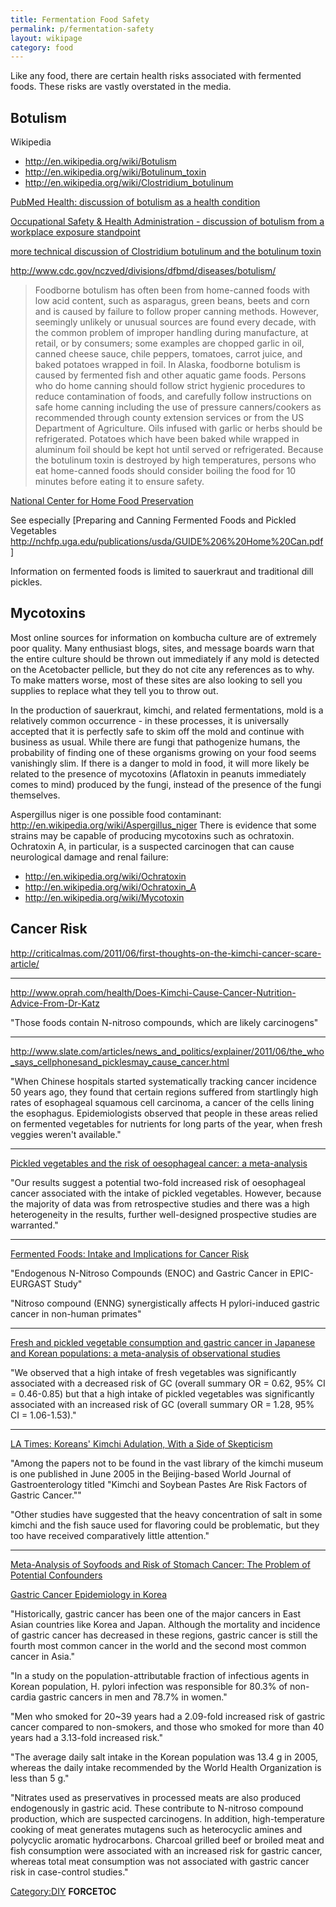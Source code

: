 ```yaml
---
title: Fermentation Food Safety
permalink: p/fermentation-safety
layout: wikipage
category: food
---
```


Like any food, there are certain health risks associated with fermented foods. These risks are vastly overstated in the media.

Botulism
--------

Wikipedia

-   <http://en.wikipedia.org/wiki/Botulism>
-   <http://en.wikipedia.org/wiki/Botulinum_toxin>
-   <http://en.wikipedia.org/wiki/Clostridium_botulinum>

[PubMed Health: discussion of botulism as a health condition](http://www.ncbi.nlm.nih.gov/pubmedhealth/PMH0001624/)

[Occupational Safety & Health Administration - discussion of botulism from a workplace exposure standpoint](http://www.osha.gov/SLTC/botulism/index.html)

[more technical discussion of Clostridium botulinum and the botulinum toxin](http://textbookofbacteriology.net/themicrobialworld/Botulism.htmlA)

<http://www.cdc.gov/nczved/divisions/dfbmd/diseases/botulism/>

> Foodborne botulism has often been from home-canned foods with low acid content, such as asparagus, green beans, beets and corn and is caused by failure to follow proper canning methods. However, seemingly unlikely or unusual sources are found every decade, with the common problem of improper handling during manufacture, at retail, or by consumers; some examples are chopped garlic in oil, canned cheese sauce, chile peppers, tomatoes, carrot juice, and baked potatoes wrapped in foil. In Alaska, foodborne botulism is caused by fermented fish and other aquatic game foods. Persons who do home canning should follow strict hygienic procedures to reduce contamination of foods, and carefully follow instructions on safe home canning including the use of pressure canners/cookers as recommended through county extension services or from the US Department of Agriculture. Oils infused with garlic or herbs should be refrigerated. Potatoes which have been baked while wrapped in aluminum foil should be kept hot until served or refrigerated. Because the botulinum toxin is destroyed by high temperatures, persons who eat home-canned foods should consider boiling the food for 10 minutes before eating it to ensure safety.

[National Center for Home Food Preservation](http://nchfp.uga.edu/)

See especially \[Preparing and Canning Fermented Foods and Pickled Vegetables <http://nchfp.uga.edu/publications/usda/GUIDE%206%20Home%20Can.pdf>\]

Information on fermented foods is limited to sauerkraut and traditional dill pickles.

Mycotoxins
----------

Most online sources for information on kombucha culture are of extremely poor quality. Many enthusiast blogs, sites, and message boards warn that the entire culture should be thrown out immediately if any mold is detected on the Acetobacter pellicle, but they do not cite any references as to why. To make matters worse, most of these sites are also looking to sell you supplies to replace what they tell you to throw out.

In the production of sauerkraut, kimchi, and related fermentations, mold is a relatively common occurrence - in these processes, it is universally accepted that it is perfectly safe to skim off the mold and continue with business as usual. While there are fungi that pathogenize humans, the probability of finding one of these organisms growing on your food seems vanishingly slim. If there is a danger to mold in food, it will more likely be related to the presence of mycotoxins (Aflatoxin in peanuts immediately comes to mind) produced by the fungi, instead of the presence of the fungi themselves.

Aspergillus niger is one possible food contaminant: <http://en.wikipedia.org/wiki/Aspergillus_niger> There is evidence that some strains may be capable of producing mycotoxins such as ochratoxin. Ochratoxin A, in particular, is a suspected carcinogen that can cause neurological damage and renal failure:

-   <http://en.wikipedia.org/wiki/Ochratoxin>
-   <http://en.wikipedia.org/wiki/Ochratoxin_A>
-   <http://en.wikipedia.org/wiki/Mycotoxin>

Cancer Risk
-----------

<http://criticalmas.com/2011/06/first-thoughts-on-the-kimchi-cancer-scare-article/>

------------------------------------------------------------------------

<http://www.oprah.com/health/Does-Kimchi-Cause-Cancer-Nutrition-Advice-From-Dr-Katz>

"Those foods contain N-nitroso compounds, which are likely carcinogens"

------------------------------------------------------------------------

<http://www.slate.com/articles/news_and_politics/explainer/2011/06/the_who_says_cellphonesand_picklesmay_cause_cancer.html>

"When Chinese hospitals started systematically tracking cancer incidence 50 years ago, they found that certain regions suffered from startlingly high rates of esophageal squamous cell carcinoma, a cancer of the cells lining the esophagus. Epidemiologists observed that people in these areas relied on fermented vegetables for nutrients for long parts of the year, when fresh veggies weren't available."

------------------------------------------------------------------------

[Pickled vegetables and the risk of oesophageal cancer: a meta-analysis](http://www.nature.com/bjc/journal/v101/n9/full/6605372a.html)

"Our results suggest a potential two-fold increased risk of oesophageal cancer associated with the intake of pickled vegetables. However, because the majority of data was from retrospective studies and there was a high heterogeneity in the results, further well-designed prospective studies are warranted."

------------------------------------------------------------------------

[Fermented Foods: Intake and Implications for Cancer Risk](http://www.aicr.org/assets/docs/pdf/research/rescon2013/lampe-fermented-foods.pdf)

"Endogenous N-Nitroso Compounds (ENOC) and Gastric Cancer in EPIC-EURGAST Study"

"Nitroso compound (ENNG) synergistically affects H pylori-induced gastric cancer in non-human primates"

------------------------------------------------------------------------

[Fresh and pickled vegetable consumption and gastric cancer in Japanese and Korean populations: a meta-analysis of observational studies](http://www.ncbi.nlm.nih.gov/pubmed/19860848)

"We observed that a high intake of fresh vegetables was significantly associated with a decreased risk of GC (overall summary OR = 0.62, 95% CI = 0.46-0.85) but that a high intake of pickled vegetables was significantly associated with an increased risk of GC (overall summary OR = 1.28, 95% CI = 1.06-1.53)."

------------------------------------------------------------------------

[LA Times: Koreans' Kimchi Adulation, With a Side of Skepticism](http://articles.latimes.com/2006/may/21/world/fg-kimchi21)

"Among the papers not to be found in the vast library of the kimchi museum is one published in June 2005 in the Beijing-based World Journal of Gastroenterology titled "Kimchi and Soybean Pastes Are Risk Factors of Gastric Cancer.""

"Other studies have suggested that the heavy concentration of salt in some kimchi and the fish sauce used for flavoring could be problematic, but they too have received comparatively little attention."

------------------------------------------------------------------------

[Meta-Analysis of Soyfoods and Risk of Stomach Cancer: The Problem of Potential Confounders](http://cebp.aacrjournals.org/content/9/10/1051.longA)

[Gastric Cancer Epidemiology in Korea](http://www.ncbi.nlm.nih.gov/pmc/articles/PMC3204471/)

"Historically, gastric cancer has been one of the major cancers in East Asian countries like Korea and Japan. Although the mortality and incidence of gastric cancer has decreased in these regions, gastric cancer is still the fourth most common cancer in the world and the second most common cancer in Asia."

"In a study on the population-attributable fraction of infectious agents in Korean population, H. pylori infection was responsible for 80.3% of non-cardia gastric cancers in men and 78.7% in women."

"Men who smoked for 20~39 years had a 2.09-fold increased risk of gastric cancer compared to non-smokers, and those who smoked for more than 40 years had a 3.13-fold increased risk."

"The average daily salt intake in the Korean population was 13.4 g in 2005, whereas the daily intake recommended by the World Health Organization is less than 5 g."

"Nitrates used as preservatives in processed meats are also produced endogenously in gastric acid. These contribute to N-nitroso compound production, which are suspected carcinogens. In addition, high-temperature cooking of meat generates mutagens such as heterocyclic amines and polycyclic aromatic hydrocarbons. Charcoal grilled beef or broiled meat and fish consumption were associated with an increased risk for gastric cancer, whereas total meat consumption was not associated with gastric cancer risk in case-control studies."

[Category:DIY](/Category:DIY "wikilink") __FORCETOC__
